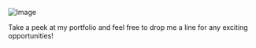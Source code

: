 ![Image](/IamProgrammerEnglish.png "hey nerd")

Take a peek at my portfolio and feel free to drop me a line for any exciting opportunities! 
